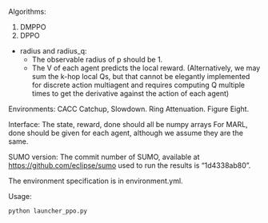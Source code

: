 Algorithms:
1. DMPPO
2. DPPO
* radius and radius_q: 
    * The observable radius of p should be 1.
    * The V of each agent predicts the local reward. (Alternatively, we may sum the k-hop local Qs, but that cannot be elegantly implemented for discrete action multiagent and requires computing Q multiple times to get the derivative against the action of each agent)
    
Environments:
CACC Catchup, Slowdown.
Ring Attenuation.
Figure Eight.


Interface:
The state, reward, done should all be numpy arrays
For MARL, done should be given for each agent, although we assume they are the same.

SUMO version:
The commit number of SUMO, available at https://github.com/eclipse/sumo used to run the results is “1d4338ab80”.

The environment specification is in environment.yml.

Usage:
```python
python launcher_ppo.py
```
